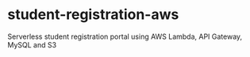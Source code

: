 # student-registration-aws
Serverless student registration portal using AWS Lambda, API Gateway, MySQL and S3
